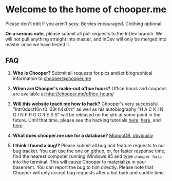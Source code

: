 # Welcome to the home of chooper.me

Please don't edit if you aren't sexy. Berries encouraged. Clothing optional.

**On a serious note**, please submit all pull requests to the InDev branch. We will not pull anything straight into master, and InDev will only be merged into master once we have tested it.

## FAQ

1. **Who is Chooper?**
   Submit all requests for pics and/or biographical information to chooper@chooper.me

2. **When are Chooper's make-out office hours?**
   Office hours and coupons are available at http://chooper.me/office-hours/

3. **Will this website teach me how to hack?**
   Chooper's very successful "Intr0duct10n t0 l33t h4x0rz" as well as his autobiography "H A C K I N G I N P R O G R E S S" will be released on the site at some point in the future. Until that time, please see the hacking tutorials [here](https://www.youtube.com/watch?v=4RmXdkVIsHI), [here](https://www.youtube.com/watch?v=KEkrWRHCDQU), and [here](https://www.youtube.com/watch?v=plcIQgX-kbo)

4. **What does chooper.me use for a database?**
   [MongoDB, obviously](https://www.youtube.com/watch?v=b2F-DItXtZs)

5. **I think I found a bug!?**
   Please submit all bug and feature requests to our bug tracker. You can use the one [on github](https://github.com/scarfacecapwn/scarfacecapwn.github.io/issues), or, for faster response time, find the nearest computer running Windows 95 and type `chooper halp` into the terminal. This will cause Chooper to materialize in your basement. You can report the bug to him directly. Please note that Chooper will only accept bug requests after a hot bath and cuddle time.
